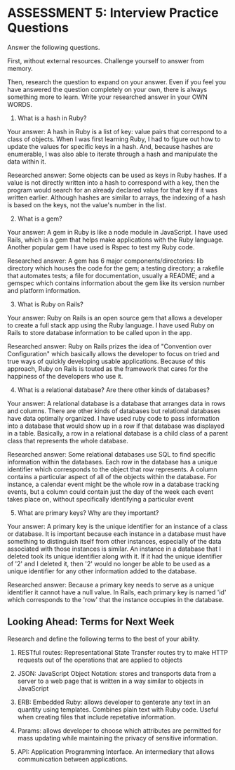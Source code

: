 # ASSESSMENT 5: Interview Practice Questions
Answer the following questions.

First, without external resources. Challenge yourself to answer from memory.

Then, research the question to expand on your answer. Even if you feel you have answered the question completely on your own, there is always something more to learn. Write your researched answer in your OWN WORDS.

1. What is a hash in Ruby?

  Your answer: A hash in Ruby is a list of key: value pairs that correspond to a class of objects. When I was first learning Ruby, I had to figure out how to update the values for specific keys in a hash. And, because hashes are enumerable, I was also able to iterate through a hash and manipulate the data within it.

  Researched answer: Some objects can be used as keys in Ruby hashes. If a value is not directly written into a hash to correspond with a key, then the program would search for an already declared value for that key if it was written earlier. Although hashes are similar to arrays, the indexing of a hash is based on the keys, not the value's number in the list.



2. What is a gem?

  Your answer: A gem in Ruby is like a node module in JavaScript. I have used Rails, which is a gem that helps make applications with the Ruby language. Another popular gem I have used is Rspec to test my Ruby code.

  Researched answer: A gem has 6 major components/directories: lib directory which houses the code for the gem; a testing directory; a rakefile that automates tests; a file for documentation, usually a README; and a gemspec which contains information about the gem like its version number and platform information. 



3. What is Ruby on Rails?

  Your answer: Ruby on Rails is an open source gem that allows a developer to create a full stack app using the Ruby language. I have used Ruby on Rails to store database information to be called upon in the app.

  Researched answer: Ruby on Rails prizes the idea of "Convention over Configuration" which basically allows the developer to focus on tried and true ways of quickly developing usable applications. Because of this approach, Ruby on Rails is touted as the framework that cares for the happiness of the developers who use it. 



4. What is a relational database? Are there other kinds of databases?

  Your answer: A relational database is a database that arranges data in rows and columns. There are other kinds of databases but relational databases have data optimally organized. I have used ruby code to pass information into a database that would show up in a row if that database was displayed in a table. Basically, a row in a relational database is a child class of a parent class that represents the whole database.  

  Researched answer: Some relational databases use SQL to find specific information within the databases. Each row in the database has a unique identifier which corresponds to the object that row represents. A column contains a particular aspect of all of the objects within the database. For instance, a calendar event might be the whole row in a database tracking events, but a column could contain just the day of the week each event takes place on, without specifically identifying a particular event



5. What are primary keys? Why are they important?

  Your answer: A primary key is the unique identifier for an instance of a class or database. It is important because each instance in a database must have something to distinguish itself from other instances, especially of the data associated with those instances is similar. An instance in a database that I deleted took its unique identifier along with it. If it had the unique identifier of '2' and I deleted it, then '2' would no longer be able to be used as a unique identifier for any other information added to the database. 

  Researched answer: Because a primary key needs to serve as a unique identifier it cannot have a null value. In Rails, each primary key is named 'id' which corresponds to the 'row' that the instance occupies in the database.



## Looking Ahead: Terms for Next Week
Research and define the following terms to the best of your ability.

1. RESTful routes: Representational State Transfer routes try to make HTTP requests out of the operations that are applied to objects

2. JSON: JavaScript Object Notation: stores and transports data from a server to a web page that is written in a way similar to objects in JavaScript

3. ERB: Embedded Ruby: allows developer to genterate any text in an quantity using templates. Combines plain text with Ruby code. Useful when creating files that include repetative information. 

4. Params: allows developer to choose which attributes are permitted for mass updating while maintaining the privacy of sensitive information. 

5. API: Application Programming Interface. An intermediary that allows communication between applications. 

